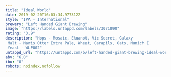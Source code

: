 ```yaml
---
title: "Ideal World"
date: 2019-02-20T16:03:34.977312Z
style: "IPA - International"
brewery: "Left Handed Giant Brewing"
image: "https://labels.untappd.com/labels/3071890"
rating: "3.9"
description: "Hops - Mosaic, Ekuanot, Vic Secret, Galaxy Malt - Maris Otter Extra Pale, Wheat, Carapils, Oats, Munich I Yeast - WLP002"
untappd_url: "https://untappd.com/b/left-handed-giant-brewing-ideal-world/3071890"
abv: "6.0"
ibu: "0"
robots: noindex,nofollow
---
```

